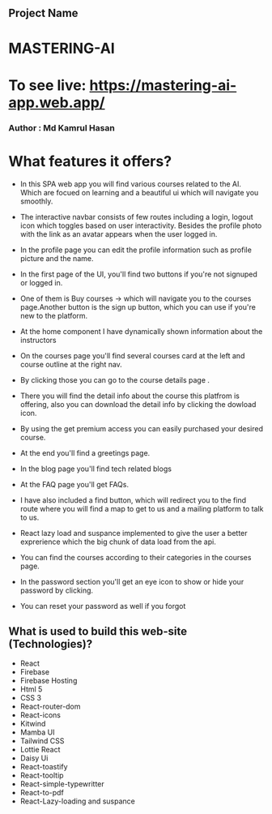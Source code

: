 ## Project Name

# MASTERING-AI

# To see live: https://mastering-ai-app.web.app/

### Author : Md Kamrul Hasan

# What features it offers?

- In this SPA web app you will find various courses related to the AI. Which are focued on learning and a beautiful ui which will navigate you smoothly.
- The interactive navbar consists of few routes including a login, logout icon which toggles based on user interactivity. Besides the profile photo with the link as an avatar appears when the user logged in.
- In the profile page you can edit the profile information such as profile picture and the name.
- In the first page of the UI, you'll find two buttons if you're not signuped or logged in.
- One of them is Buy courses -> which will navigate you to the courses page.Another button is the sign up button, which you can use if you're new to the platform.
- At the home component I have dynamically shown information about the instructors

- On the courses page you'll find several courses card at the left and course outline at the right nav.
- By clicking those you can go to the course details page .
- There you will find the detail info about the course this platfrom is offering, also you can download the detail info by clicking the dowload icon.
- By using the get premium access you can easily purchased your desired course.
- At the end you'll find a greetings page.

- In the blog page you'll find tech related blogs
- At the FAQ page you'll get FAQs.

- I have also included a find button, which will redirect you to the find route where you will find a map to get to us and a mailing platform to talk to us.
- React lazy load and suspance implemented to give the user a better exprerience which the big chunk of data load from the api.
- You can find the courses according to their categories in the courses page.
- In the password section you'll get an eye icon to show or hide your password by clicking.
- You can reset your password as well if you forgot

## What is used to build this web-site (Technologies)?

- React
- Firebase
- Firebase Hosting
- Html 5
- CSS 3
- React-router-dom
- React-icons
- Kitwind
- Mamba UI
- Tailwind CSS
- Lottie React
- Daisy Ui
- React-toastify
- React-tooltip
- React-simple-typewritter
- React-to-pdf
- React-Lazy-loading and suspance
